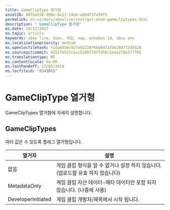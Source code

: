 ```yaml
---
title: GameClipType 열거형
assetID: 08fbae38-d96e-8a11-14ab-abb4f1fe99f5
permalink: en-us/docs/xboxlive/rest/gvr-enum-gamecliptypes.html
description: " GameClipType 열거형"
ms.date: 10/12/2017
ms.topic: article
keywords: xbox live, xbox, 게임, uwp, windows 10, xbox one
ms.localizationpriority: medium
ms.openlocfilehash: f1da635dc927a9222076bb697afb626077249320
ms.sourcegitcommit: d2517e522cacc5240f7dffd5bc1eaa278e3f7768
ms.translationtype: MT
ms.contentlocale: ko-KR
ms.lasthandoff: 12/03/2018
ms.locfileid: "8349865"
---
```

# <a name="gamecliptype-enumeration"></a>GameClipType 열거형
GameClipTypes 열거형에 자세히 설명합니다. 
<a id="ID4ET"></a>

 
## <a name="gamecliptypes"></a>GameClipTypes
 
여러 값은 수 있도록 플래그 열거형입니다.
 
| <b>열거자</b>| <b>설명</b>| 
| --- | --- | 
| 없음| 게임 클립 형식을 알 수 없거나 설정 하지 않습니다. (업로드할 유효 하지 않습니다)| 
| MetadataOnly| 게임 클립 자산 데이터-메타 데이터만 포함 되지 않습니다. (나중에 사용)| 
| DeveloperInitiated| 게임 클립 개발자/제목에서 시작 됩니다.| 
  